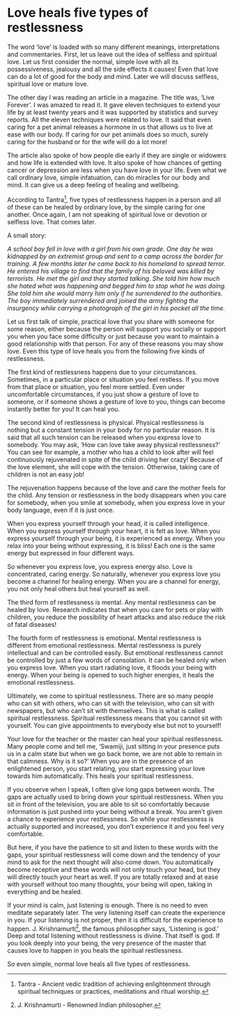 # Love heals five types of restlessness

The word ‘love’ is loaded with so many different meanings, interpretations and
commentaries. First, let us leave out the idea of selfless and spiritual love.
Let us first consider the normal, simple love with all its possessiveness,
jealousy and all the side effects it causes! Even that love can do a lot of good
for the body and mind. Later we will discuss selfless, spiritual love or mature
love.

The other day I was reading an article in a magazine. The title was, ‘Live
Forever’. I was amazed to read it. It gave eleven techniques to extend your life
by at least twenty years and it was supported by statistics and survey reports.
All the eleven techniques were related to love. It said that even caring for a
pet animal releases a hormone in us that allows us to live at ease with our
body. If caring for our pet animals does so much, surely caring for the husband
or for the wife will do a lot more!

The article also spoke of how people die early if they are single or widowers
and how life is extended with love. It also spoke of how chances of getting
cancer or depression are less when you have love in your life. Even what we call
ordinary love, simple infatuation, can do miracles for our body and mind. It can
give us a deep feeling of healing and wellbeing.

According to Tantra[^1], five types of restlessness happen in a person and all
of these can be healed by ordinary love, by the simple caring for one another.
Once again, I am not speaking of spiritual love or devotion or selfless love.
That comes later.

A small story:

_A school boy fell in love with a girl from his own grade. One day he was
kidnapped by an extremist group and sent to a camp across the border for
training. A few months later he came back to his homeland to spread terror. He
entered his village to find that the family of his beloved was killed by
terrorists. He met the girl and they started talking. She told him how much she
hated what was happening and begged him to stop what he was doing. She told him
she would marry him only if he surrendered to the authorities. The boy
immediately surrendered and joined the army fighting the insurgency while
carrying a photograph of the girl in his pocket all the time._

Let us first talk of simple, practical love that you share with someone for some
reason, either because the person will support you socially or support you when
you face some difficulty or just because you want to maintain a good
relationship with that person. For any of these reasons you may show love. Even
this type of love heals you from the following five kinds of restlessness.

The first kind of restlessness happens due to your circumstances. Sometimes, in
a particular place or situation you feel restless. If you move from that place
or situation, you feel more settled. Even under uncomfortable circumstances, if
you just show a gesture of love to someone, or if someone shows a gesture of
love to you, things can become instantly better for you! It can heal you.

The second kind of restlessness is physical. Physical restlessness is nothing
but a constant tension in your body for no particular reason. It is said that
all such tension can be released when you express love to somebody. You may ask,
‘How can love take away physical restlessness?’ You can see for example, a
mother who has a child to look after will feel continuously rejuvenated in spite
of the child driving her crazy! Because of the love element, she will cope with
the tension. Otherwise, taking care of children is not an easy job!

The rejuvenation happens because of the love and care the mother feels for the
child. Any tension or restlessness in the body disappears when you care for
somebody, when you smile at somebody, when you express love in your body
language, even if it is just once.

When you express yourself through your head, it is called intelligence. When you
express yourself through your heart, it is felt as love. When you express
yourself through your being, it is experienced as energy. When you relax into
your being without expressing, it is bliss! Each one is the same energy but
expressed in four different ways.

So whenever you express love, you express energy also. Love is concentrated,
caring energy. So naturally, whenever you express love you become a channel for
healing energy. When you are a channel for energy, you not only heal others but
heal yourself as well.

The third form of restlessness is mental. Any mental restlessness can be healed
by love. Research indicates that when you care for pets or play with children,
you reduce the possibility of heart attacks and also reduce the risk of fatal
diseases!

The fourth form of restlessness is emotional. Mental restlessness is different
from emotional restlessness. Mental restlessness is purely intellectual and can
be controlled easily. But emotional restlessness cannot be controlled by just a
few words of consolation. It can be healed only when you express love. When you
start radiating love, it floods your being with energy. When your being is
opened to such higher energies, it heals the emotional restlessness.

Ultimately, we come to spiritual restlessness. There are so many people who can
sit with others, who can sit with the television, who can sit with newspapers,
but who can’t sit with themselves. This is what is called spiritual
restlessness. Spiritual restlessness means that you cannot sit with yourself.
You can give appointments to everybody else but not to yourself!

Your love for the teacher or the master can heal your spiritual restlessness.
Many people come and tell me, ‘Swamiji, just sitting in your presence puts us in
a calm state but when we go back home, we are not able to remain in that
calmness. Why is it so?’ When you are in the presence of an enlightened person,
you start relating, you start expressing your love towards him automatically.
This heals your spiritual restlessness.

If you observe when I speak, I often give long gaps between words. The gaps are
actually used to bring down your spiritual restlessness. When you sit in front
of the television, you are able to sit so comfortably because information is
just pushed into your being without a break. You aren’t given a chance to
experience your restlessness. So while your restlessness is actually supported
and increased, you don’t experience it and you feel very comfortable.

But here, if you have the patience to sit and listen to these words with the
gaps, your spiritual restlessness will come down and the tendency of your mind
to ask for the next thought will also come down. You automatically become
receptive and these words will not only touch your head, but they will directly
touch your heart as well. If you are totally relaxed and at ease with yourself
without too many thoughts, your being will open, taking in everything and be
healed.

If your mind is calm, just listening is enough. There is no need to even
meditate separately later. The very listening itself can create the experience
in you. If your listening is not proper, then it is difficult for the experience
to happen. J. Krishnamurti[^2], the famous philosopher says, ‘Listening is god.’
Deep and total listening without restlessness is divine. That itself is god. If
you look deeply into your being, the very presence of the master that causes
love to happen in you heals the spiritual restlessness.

So even simple, normal love heals all five types of restlessness.

[^1]:
    Tantra - Ancient vedic tradition of achieving enlightenment through
    spiritual techniques or practices, meditations and ritual worship.

[^2]: J. Krishnamurti - Renowned Indian philosopher.

